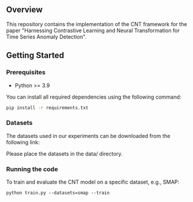 ## Overview
This repository contains the implementation of the CNT framework for the paper "Harnessing Contrastive Learning and Neural Transformation for Time Series Anomaly Detection".


## Getting Started

### Prerequisites
- Python >= 3.9

You can install all required dependencies using the following command:
```bash
pip install -r requirements.txt
```
### Datasets
The datasets used in our experiments can be downloaded from the following link:

Please place the datasets in the data/ directory.

### Running the code
To train and evaluate the CNT model on a specific dataset, e.g., SMAP:
```
python train.py --datasets=smap --train
```









